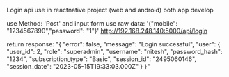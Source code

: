 
Login api use in reactnative project (web and android) both app develop

use Method: 'Post' and input form use raw data: '{"mobile": "1234567890","password": "1"}'
http://192.168.248.140:5000/api/login

return response: "{
    "error": false,
    "message": "Login successful",
    "user": {
        "user_id": 2,
        "role": "superadmin",
        "username": "nitesh",
        "password_hash": "1234",
        "subscription_type": "Basic",
        "session_id": "2495060146",
        "session_date": "2023-05-15T19:33:03.000Z"
    }
}"
